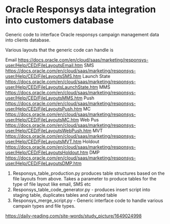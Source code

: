 # Oracle Responsys data integration into customers database

Generic code to interface Oracle responsys campaign management data into clients database. 

Various layouts that the generic code can handle is 

Email
https://docs.oracle.com/en/cloud/saas/marketing/responsys-user/Help/CED/FileLayoutsEmail.htm
SMS
https://docs.oracle.com/en/cloud/saas/marketing/responsys-user/Help/CED/FileLayoutsSMS.htm
Launch State
https://docs.oracle.com/en/cloud/saas/marketing/responsys-user/Help/CED/FileLayoutsLaunchState.htm 
MMS
https://docs.oracle.com/en/cloud/saas/marketing/responsys-user/Help/CED/FileLayoutsMMS.htm
Push
https://docs.oracle.com/en/cloud/saas/marketing/responsys-user/Help/CED/FileLayoutsPush.htm
MC
https://docs.oracle.com/en/cloud/saas/marketing/responsys-user/Help/CED/FileLayoutsMC.htm
Web Pus
https://docs.oracle.com/en/cloud/saas/marketing/responsys-user/Help/CED/FileLayoutsWebPush.htm
MVT
https://docs.oracle.com/en/cloud/saas/marketing/responsys-user/Help/CED/FileLayoutsMVT.htm
Holdout
https://docs.oracle.com/en/cloud/saas/marketing/responsys-user/Help/CED/FileLayoutsHoldout.htm
DMP
https://docs.oracle.com/en/cloud/saas/marketing/responsys-user/Help/CED/FileLayoutsDMP.htm


1) Responsys_table_production.py produces table structures based on the file layouts from above. Takes a parameter to produce tables for the type of file layout like email, SMS etc
2) Responsys_table_code_generator.py - produces insert script into staging table, duplicates tables and curated table
3) Responsys_merge_script.py - Generic interface code to handle various campain types and file types.

https://daily-reading.com/site-words/study_picture/1649024998
